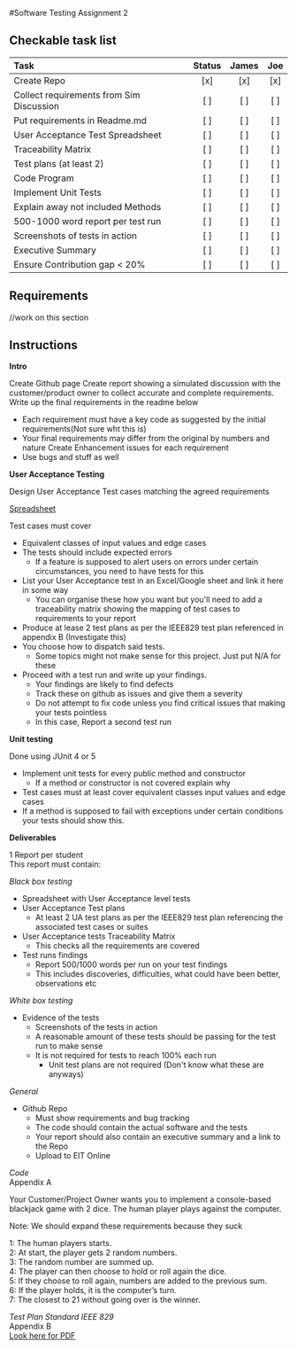 #Software Testing Assignment 2 




## Checkable task list

|Task|Status|James|Joe|
|:---|:---:|:---:|:---:|
|Create Repo|[x]|[x]|[x]|
|Collect requirements from Sim Discussion|[ ]|[ ]|[ ]|
|Put requirements in Readme.md|[ ]|[ ]|[ ]|
|User Acceptance Test Spreadsheet|[ ]|[ ]|[ ]|
|Traceability Matrix|[ ]|[ ]|[ ]|
|Test plans (at least 2)|[ ]|[ ]|[ ]|
|Code Program|[ ]|[ ]|[ ]|
|Implement Unit Tests|[ ]|[ ]|[ ]|
|Explain away not included Methods|[ ]|[ ]|[ ]|
|500-1000 word report per test run|[ ]|[ ]|[ ]|
|Screenshots of tests in action|[ ]|[ ]|[ ]|
|Executive Summary|[ ]|[ ]|[ ]|
|Ensure Contribution gap < 20%|[ ]|[ ]|[ ]|
## Requirements

//work on this section

## Instructions
**Intro**

Create Github page
Create report showing a simulated discussion with the customer/product owner to collect accurate and complete requirements.                             
Write up the final requirements in the readme below    
- Each requirement must have a key code as suggested by the initial requirements(Not sure wht this is)
- Your final requirements may differ from the original by numbers and nature 
Create Enhancement issues for each requirement
- Use bugs and stuff as well

**User Acceptance Testing**

Design User Acceptance Test cases matching the agreed requirements

[Spreadsheet](https://docs.google.com/spreadsheets/d/15PxG6aYk8GWEvuflCpSOwSslqNFXBI7XHV9PxTFMVSc/edit?usp=sharing)

Test cases must cover
- Equivalent classes of input values and edge cases
- The tests should include expected errors
  - If a feature is supposed to alert users on errors under certain circumstances, you need to have tests for this
- List your User Acceptance test in an Excel/Google sheet and link it here in some way
  - You can organise these how you want but you'll need to add a traceability matrix showing the mapping of test cases to requirements to your report
- Produce at lease 2 test plans as per the IEEE829 test plan referenced in appendix B (Investigate this)
- You choose how to dispatch said tests. 
  - Some topics might not make sense for this project. Just put N/A for these
- Proceed with a test run and write up your findings.
  - Your findings are likely to find defects
  - Track these on github as issues and give them a severity
  - Do not attempt to fix code unless you find critical issues that making your tests pointless
  - In this case, Report a second test run
  
 **Unit testing**
 
 Done using JUnit 4 or 5
- Implement unit tests for every public method and constructor
  - If a method or constructor is not covered explain why
- Test cases must at least cover equivalent classes input values and edge cases
- If a method is supposed to fail with exceptions under certain conditions your tests should show this.

**Deliverables**

1 Report per student<br>
This report must contain:

*Black box testing*

 - Spreadsheet with User Acceptance level tests
 - User Acceptance Test plans
   - At least 2 UA test plans as per the IEEE829 test plan referencing the associated test cases or suites
 - User Acceptance tests Traceability Matrix
    - This checks all the requirements are covered
 - Test runs findings
    - Report 500/1000 words per run on your test findings
    - This includes discoveries, difficulties, what could have been better, observations etc
 
 *White box testing*
 - Evidence of the tests
   - Screenshots of the tests in action
   - A reasonable amount of these tests should be passing for the test run to make sense
   - It is not required for tests to reach 100% each run
     - Unit test plans are not required (Don't know what these are anyways)
 
 *General*
 - Github Repo
   - Must show requirements and bug tracking
   - The code should contain the actual software and the tests
   - Your report should also contain an executive summary and a link to the Repo
   - Upload to EIT Online
   
 *Code*<br>
 Appendix A<br>

 Your Customer/Project Owner wants you to implement a console-based blackjack game with 2 dice. The human
 player plays against the computer.
 
 Note: We should expand these requirements because they suck
 
 1: The human players starts.<br>
 2: At start, the player gets 2 random numbers.<br>
 3: The random number are summed up.<br>
 4: The player can then choose to hold or roll again the dice.<br>
 5: If they choose to roll again, numbers are added to the previous sum.<br>
 6: If the player holds, it is the computer’s turn.<br>
 7: The closest to 21 without going over is the winner.<br>

*Test Plan Standard IEEE 829*<br>
 Appendix B<br>
 [Look here for PDF](https://eitonline.eit.ac.nz/pluginfile.php/2763438/mod_resource/content/0/ITPR6.598%20Software%20Testing%20-%20Assign%202%202020.pdf)
 